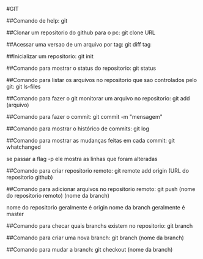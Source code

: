 #GIT

##Comando de help:
git

##Clonar um repositorio do github para o pc:
git clone URL

##Acessar uma versao de um arquivo por tag:
git diff tag

##Inicializar um repositorio:
git init


##Comando para mostrar o status do repositorio:
git status

##Comando para listar os arquivos no repositorio que sao controlados pelo git:
git ls-files

##Comando para fazer o git monitorar um arquivo no repositorio:
git add (arquivo)

##Comando para fazer o commit:
git commit -m "mensagem"

##Comando para mostrar o histórico de commits:
git log

##Comando para mostrar as mudanças feitas em cada commit:
git whatchanged

se passar a flag -p ele mostra as linhas que foram alteradas

##Comando para criar repositorio remoto:
git remote add origin (URL do repositorio github)

##Comando para adicionar arquivos no repositorio remoto:
git push (nome do repositorio remoto) (nome da branch)

nome do repositorio geralmente é origin
nome da branch geralmente é master

##Comando para checar quais branchs existem no repositorio:
git branch

##Comando para criar uma nova branch:
git branch (nome da branch)

##Comando para mudar a branch:
git checkout (nome da branch)






